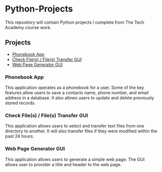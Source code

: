 # Python-Projects
This repository will contain Python projects I complete from The Tech Academy course work.
 
  ## Projects
- [Phonebook App](https://github.com/rdrigezariel/Python-Projects/tree/main/phone_book_project)
- [Check File(s) / File(s) Transfer GUI](https://github.com/rdrigezariel/Python-Projects/tree/main/file_transfer_assignment)
- [Web Page Generator GUI](https://github.com/rdrigezariel/Python-Projects/tree/main/web_page_generator)

### Phonebook App
This application operates as a phonebook for a user. Some of the key features allow users to save a contacts name, phone number, and email address in a database. It also allows users to update and delete previously stored records.

### Check File(s) / File(s) Transfer GUI
This application allows users to select and transfer text files from one directory to another. It will also transfer files if they were modified within the past 24 hours.

### Web Page Generator GUI
This application allows users to generate a simple web page. The GUI allows user to provider a title and header to the web page.
